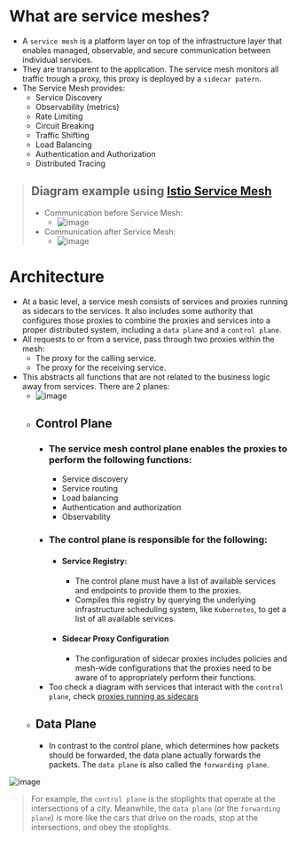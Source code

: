 # What are service meshes?
- A `service mesh` is a platform layer on top of the infrastructure layer that enables managed, observable, and secure communication between individual services.
- They are transparent to the application. The service mesh monitors all traffic trough a proxy, this proxy is deployed by a `sidecar patern`.
- The Service Mesh provides:
  - Service Discovery
  - Observability (metrics)
  - Rate Limiting
  - Circuit Breaking
  - Traffic Shifting
  - Load Balancing
  - Authentication and Authorization
  - Distributed Tracing

>## Diagram example using [Istio Service Mesh](https://istio.io/latest/about/service-mesh/)
>  - Communication before Service Mesh:
>    - ![image](https://user-images.githubusercontent.com/114915009/193802207-8ad36fb7-5fa9-4c94-9678-11f5c83e954a.png)
>  - Communication after Service Mesh:
>    - ![image](https://user-images.githubusercontent.com/114915009/193802366-2f8a72e8-63fb-47f1-ac14-34e80e2f787a.png)

# Architecture
- At a basic level, a service mesh consists of services and proxies running as sidecars to the services. It also includes some authority that configures those proxies to combine the proxies and services into a proper distributed system, including a `data plane` and a `control plane`. 
- All requests to or from a service, pass through two proxies within the mesh: 
  - The proxy for the calling service.
  - The proxy for the receiving service.
- This abstracts all functions that are not related to the business logic away from services. There are 2 planes:
  -  ![image](https://user-images.githubusercontent.com/114915009/193798805-40433034-62b0-4804-9920-c635df7e399a.png)
  - ## Control Plane
    - ### The service mesh control plane enables the proxies to perform the following functions:
      - Service discovery
      - Service routing
      - Load balancing
      - Authentication and authorization
      - Observability
    - ### The control plane is responsible for the following:
      - #### Service Registry:
        - The control plane must have a list of available services and endpoints to provide them to the proxies.
        - Compiles this registry by querying the underlying infrastructure scheduling system, like `Kubernetes`, to get a list of all available services.
      - #### Sidecar Proxy Configuration
        - The configuration of sidecar proxies includes policies and mesh-wide configurations that the proxies need to be aware of to appropriately perform their functions.
    - Too check a diagram with services that interact with the `control plane`, check [proxies running as sidecars](https://hackernoon.com/service-mesh-with-envoy-101-e6b2131ee30b) 
  - ## Data Plane
    - In contrast to the control plane, which determines how packets should be forwarded, the data plane actually forwards the packets. The `data plane` is also called the `forwarding plane`.
 
![image](https://user-images.githubusercontent.com/114915009/193803761-82be04a7-adba-468e-a418-8c268858dfe3.png)
>For example, the `control plane` is the stoplights that operate at the intersections of a city. Meanwhile, the `data plane` (or the `forwarding plane`) is more like the cars that drive on the roads, stop at the intersections, and obey the stoplights.
